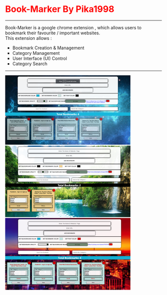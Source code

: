 <h1 style="color:red"> Book-Marker By Pika1998 </h1>
<hr/>
Book-Marker is a google chrome extension , which allows users to bookmark their favourite / important websites.
<br>
This extension allows :
<ul type="square">
 <li> Bookmark Creation & Management</li>
 <li> Category Management </li>
 <li> User Interface (UI) Control </li>
 <li> Category Search </li>
</ul>
<hr/>
 <img src="theme1.png" id="themes" height="50%" width="80%">
 <img src="theme2.png" id="themes" height="50%" width="80%">
<img src="theme3.png" id="themes" height="50%" width="80%">
